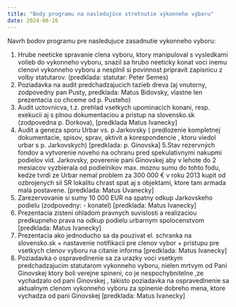 ```yaml
---
title: "Body programu na nasledujúce stretnutie výkonneho výboru"
date: 2024-06-26
---
```

Navrh bodov programu pre nasledujuce zasadnutie vykonneho vyboru:

1. Hrube neeticke spravanie clena vyboru, ktory manipuloval s vysledkami volieb do vykonneho vyboru, snazil sa hrubo neeticky konat voci inemu clenovi vykonneho vyboru a nesplnil si povinnost pripravit zapisnicu z volby statutarov. (predklada: statutar: Peter Semes)
2. Poziadavka na audit predchadzajucich tazieb dreva (aj vnutorny, zodpovedny pan Pusty, predklada: Matus Bidovsky, vlastne len prezentacia co chceme od p. Pusteho)
3. Audit uctovnicva, t.z. prehlad vsetkych upominacich konani, resp. exekucii aj s plnou dokumentaciou a pristup na slovensko.sk (zodpovedna p. Dorkova), [predklada Matus Ivanecky]
4. Audit a geneza sporu Urbar vs. p Jarkovsky ( predlozenie kompletnej dokumentacie, spisov, sprav, aktivit  a korespondencie , ktoru viedol urbar s p. Jarkovskych) [predklada: p. Ginovska]
5.Stav rezervných fondov a vytvorenie noveho na ochranu pred spekulativnymi nakupmi podielov vid. Jarkovsky, poverenie pani Ginovskej aby v lehote do 2 mesiacov vyzbierala od podielnikov max. moznu sumu do tohto fodu, kedze tvrdi  ze Urbar nemal problem za 300 000 € v roku 2013 kupit od ozbrojenych sil SR lokalitu chrast spat aj s objektami, ktore tam armada mala postavene.  [predklada: Matus Uvanecky]
6. Zarezervovanie si sumy 10 000 EUR na spatny odkup Jarkovskeho podielu (zodpovedny:  - konatel) [predklada: Matus Ivanecky]
7. Prezentacia zisteni ohladom pravnych suvislosti a realizaciou predkupneho prava na odkup podielu urbarnym spolocenstvom [predklada: Matus Ivanecky]
8. Prezentacia ako jednoducho sa da pouzivat el. schranka na slovensko.sk + nastavenie notifikacii pre clenov vybor + pristupu pre vsetkych clenov vyboru na citanie informa
[predklada: Matus Ivanecky]
9. Poziadavka o ospravedlnenie sa za urazky voci vsetkym predchadzajucim statutarom vykonneho vyboru, nielen mrtvym od Pani Ginovskej ktory boli verejne spineni, co je nespochybnitelne ,ze vychadzalo od pani Ginovskej , takisto poziadavka na ospravedlnenie sa aktualnym clenom vykonneho vyboru za spinenie dobreho mena, ktore vychadza od pani Ginovskej [predklada: Matus Ivanecky]
